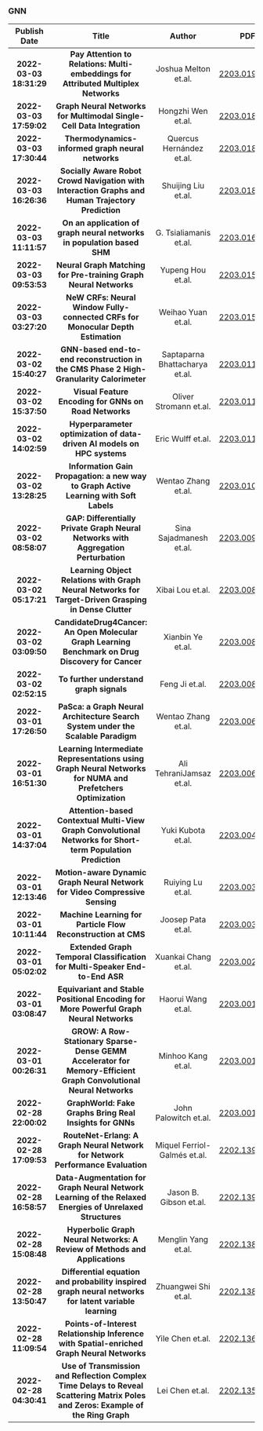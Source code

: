 
### GNN
|Publish Date|Title|Author|PDF|Code|
| :---: | :---: | :---: | :---: | :---: |
|**2022-03-03 18:31:29**|**Pay Attention to Relations: Multi-embeddings for Attributed Multiplex   Networks**|Joshua Melton et.al.|[2203.01903v1](http://arxiv.org/abs/2203.01903v1)|null|
|**2022-03-03 17:59:02**|**Graph Neural Networks for Multimodal Single-Cell Data Integration**|Hongzhi Wen et.al.|[2203.01884v1](http://arxiv.org/abs/2203.01884v1)|[link](https://github.com/openproblems-bio/neurips2021_multimodal_topmethods)|
|**2022-03-03 17:30:44**|**Thermodynamics-informed graph neural networks**|Quercus Hernández et.al.|[2203.01874v1](http://arxiv.org/abs/2203.01874v1)|null|
|**2022-03-03 16:26:36**|**Socially Aware Robot Crowd Navigation with Interaction Graphs and Human   Trajectory Prediction**|Shuijing Liu et.al.|[2203.01821v1](http://arxiv.org/abs/2203.01821v1)|null|
|**2022-03-03 11:11:57**|**On an application of graph neural networks in population based SHM**|G. Tsialiamanis et.al.|[2203.01646v1](http://arxiv.org/abs/2203.01646v1)|null|
|**2022-03-03 09:53:53**|**Neural Graph Matching for Pre-training Graph Neural Networks**|Yupeng Hou et.al.|[2203.01597v1](http://arxiv.org/abs/2203.01597v1)|[link](https://github.com/rucaibox/gmpt)|
|**2022-03-03 03:27:20**|**NeW CRFs: Neural Window Fully-connected CRFs for Monocular Depth   Estimation**|Weihao Yuan et.al.|[2203.01502v1](http://arxiv.org/abs/2203.01502v1)|null|
|**2022-03-02 15:40:27**|**GNN-based end-to-end reconstruction in the CMS Phase 2 High-Granularity   Calorimeter**|Saptaparna Bhattacharya et.al.|[2203.01189v1](http://arxiv.org/abs/2203.01189v1)|null|
|**2022-03-02 15:37:50**|**Visual Feature Encoding for GNNs on Road Networks**|Oliver Stromann et.al.|[2203.01187v1](http://arxiv.org/abs/2203.01187v1)|null|
|**2022-03-02 14:02:59**|**Hyperparameter optimization of data-driven AI models on HPC systems**|Eric Wulff et.al.|[2203.01112v1](http://arxiv.org/abs/2203.01112v1)|null|
|**2022-03-02 13:28:25**|**Information Gain Propagation: a new way to Graph Active Learning with   Soft Labels**|Wentao Zhang et.al.|[2203.01093v1](http://arxiv.org/abs/2203.01093v1)|[link](https://github.com/zwt233/igp)|
|**2022-03-02 08:58:07**|**GAP: Differentially Private Graph Neural Networks with Aggregation   Perturbation**|Sina Sajadmanesh et.al.|[2203.00949v1](http://arxiv.org/abs/2203.00949v1)|null|
|**2022-03-02 05:17:21**|**Learning Object Relations with Graph Neural Networks for Target-Driven   Grasping in Dense Clutter**|Xibai Lou et.al.|[2203.00875v1](http://arxiv.org/abs/2203.00875v1)|null|
|**2022-03-02 03:09:50**|**CandidateDrug4Cancer: An Open Molecular Graph Learning Benchmark on Drug   Discovery for Cancer**|Xianbin Ye et.al.|[2203.00836v1](http://arxiv.org/abs/2203.00836v1)|null|
|**2022-03-02 02:52:15**|**To further understand graph signals**|Feng Ji et.al.|[2203.00832v1](http://arxiv.org/abs/2203.00832v1)|null|
|**2022-03-01 17:26:50**|**PaSca: a Graph Neural Architecture Search System under the Scalable   Paradigm**|Wentao Zhang et.al.|[2203.00638v1](http://arxiv.org/abs/2203.00638v1)|null|
|**2022-03-01 16:51:30**|**Learning Intermediate Representations using Graph Neural Networks for   NUMA and Prefetchers Optimization**|Ali TehraniJamsaz et.al.|[2203.00611v1](http://arxiv.org/abs/2203.00611v1)|null|
|**2022-03-01 14:37:04**|**Attention-based Contextual Multi-View Graph Convolutional Networks for   Short-term Population Prediction**|Yuki Kubota et.al.|[2203.00489v1](http://arxiv.org/abs/2203.00489v1)|null|
|**2022-03-01 12:13:46**|**Motion-aware Dynamic Graph Neural Network for Video Compressive Sensing**|Ruiying Lu et.al.|[2203.00387v1](http://arxiv.org/abs/2203.00387v1)|null|
|**2022-03-01 10:11:44**|**Machine Learning for Particle Flow Reconstruction at CMS**|Joosep Pata et.al.|[2203.00330v1](http://arxiv.org/abs/2203.00330v1)|null|
|**2022-03-01 05:02:02**|**Extended Graph Temporal Classification for Multi-Speaker End-to-End ASR**|Xuankai Chang et.al.|[2203.00232v1](http://arxiv.org/abs/2203.00232v1)|null|
|**2022-03-01 03:08:47**|**Equivariant and Stable Positional Encoding for More Powerful Graph   Neural Networks**|Haorui Wang et.al.|[2203.00199v2](http://arxiv.org/abs/2203.00199v2)|[link](https://github.com/graph-com/peg)|
|**2022-03-01 00:26:31**|**GROW: A Row-Stationary Sparse-Dense GEMM Accelerator for   Memory-Efficient Graph Convolutional Neural Networks**|Minhoo Kang et.al.|[2203.00158v2](http://arxiv.org/abs/2203.00158v2)|null|
|**2022-02-28 22:00:02**|**GraphWorld: Fake Graphs Bring Real Insights for GNNs**|John Palowitch et.al.|[2203.00112v1](http://arxiv.org/abs/2203.00112v1)|null|
|**2022-02-28 17:09:53**|**RouteNet-Erlang: A Graph Neural Network for Network Performance   Evaluation**|Miquel Ferriol-Galmés et.al.|[2202.13956v1](http://arxiv.org/abs/2202.13956v1)|null|
|**2022-02-28 16:58:57**|**Data-Augmentation for Graph Neural Network Learning of the Relaxed   Energies of Unrelaxed Structures**|Jason B. Gibson et.al.|[2202.13947v1](http://arxiv.org/abs/2202.13947v1)|null|
|**2022-02-28 15:08:48**|**Hyperbolic Graph Neural Networks: A Review of Methods and Applications**|Menglin Yang et.al.|[2202.13852v1](http://arxiv.org/abs/2202.13852v1)|[link](https://github.com/marlin-codes/HGNNs)|
|**2022-02-28 13:50:47**|**Differential equation and probability inspired graph neural networks for   latent variable learning**|Zhuangwei Shi et.al.|[2202.13800v1](http://arxiv.org/abs/2202.13800v1)|[link](https://github.com/zshicode/latent-variable-gnn)|
|**2022-02-28 11:09:54**|**Points-of-Interest Relationship Inference with Spatial-enriched Graph   Neural Networks**|Yile Chen et.al.|[2202.13686v1](http://arxiv.org/abs/2202.13686v1)|null|
|**2022-02-28 04:30:41**|**Use of Transmission and Reflection Complex Time Delays to Reveal   Scattering Matrix Poles and Zeros: Example of the Ring Graph**|Lei Chen et.al.|[2202.13539v1](http://arxiv.org/abs/2202.13539v1)|null|
